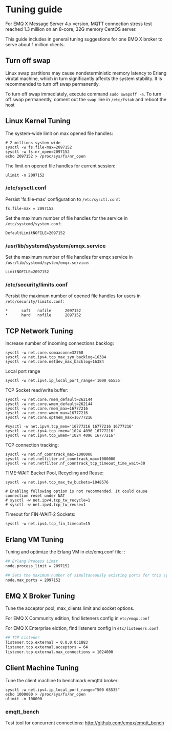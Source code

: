 # Tuning guide

For EMQ X Message Server 4.x version, MQTT connection stress test reached 1.3 million on an 8-core, 32G memory CentOS server.

This guide includes in general tuning suggestions for one EMQ X broker to serve about 1 million clients.

## Turn off swap

Linux swap partitions may cause nondeterministic memory latency to Erlang virutal machine,
which in turn significantly affects the system stability.
It is recommended to turn off swap permanently.

To turn off swap immediately, execute command `sudo swapoff -a`.
To turn off swap permanently, coment out the `swap` line in `/etc/fstab` and reboot the host

## Linux Kernel Tuning

The system-wide limit on max opened file handles:

```
# 2 millions system-wide
sysctl -w fs.file-max=2097152
sysctl -w fs.nr_open=2097152
echo 2097152 > /proc/sys/fs/nr_open
```

The limit on opened file handles for current session:

```
ulimit -n 2097152
```

### /etc/sysctl.conf

Persist 'fs.file-max' configuration to `/etc/sysctl.conf`:

```
fs.file-max = 2097152
```

Set the maximum number of file handles for the service in `/etc/systemd/system.conf`:

```
DefaultLimitNOFILE=2097152
```

### /usr/lib/systemd/system/emqx.service

Set the maximum number of file handles for emqx service in `/usr/lib/systemd/system/emqx.service`:

```
LimitNOFILE=2097152
```

### /etc/security/limits.conf

Persist the maximum number of opened file handles for users in `/etc/security/limits.conf`:

```
*      soft   nofile      2097152
*      hard   nofile      2097152
```

## TCP Network Tuning

Increase number of incoming connections backlog:

```
sysctl -w net.core.somaxconn=32768
sysctl -w net.ipv4.tcp_max_syn_backlog=16384
sysctl -w net.core.netdev_max_backlog=16384
```

Local port range

```
sysctl -w net.ipv4.ip_local_port_range='1000 65535'
```

TCP Socket read/write buffer:

```
sysctl -w net.core.rmem_default=262144
sysctl -w net.core.wmem_default=262144
sysctl -w net.core.rmem_max=16777216
sysctl -w net.core.wmem_max=16777216
sysctl -w net.core.optmem_max=16777216

#sysctl -w net.ipv4.tcp_mem='16777216 16777216 16777216'
sysctl -w net.ipv4.tcp_rmem='1024 4096 16777216'
sysctl -w net.ipv4.tcp_wmem='1024 4096 16777216'
```

TCP connection tracking:

```
sysctl -w net.nf_conntrack_max=1000000
sysctl -w net.netfilter.nf_conntrack_max=1000000
sysctl -w net.netfilter.nf_conntrack_tcp_timeout_time_wait=30
```

TIME-WAIT Bucket Pool, Recycling and Reuse:

```
sysctl -w net.ipv4.tcp_max_tw_buckets=1048576

# Enabling following option is not recommended. It could cause connection reset under NAT
# sysctl -w net.ipv4.tcp_tw_recycle=1
# sysctl -w net.ipv4.tcp_tw_reuse=1
```

Timeout for FIN-WAIT-2 Sockets:

```
sysctl -w net.ipv4.tcp_fin_timeout=15
```

## Erlang VM Tuning

Tuning and optimize the Erlang VM in etc/emq.conf file: :

```bash
## Erlang Process Limit
node.process_limit = 2097152

## Sets the maximum number of simultaneously existing ports for this system
node.max_ports = 2097152
```

## EMQ X Broker Tuning

Tune the acceptor pool, max_clients limit and socket options.

For EMQ X Community edition, find listeners config in `etc/emqx.conf`

For EMQ X Enterprise eidtion, find listeners config in `etc/listeners.conf`

```bash
## TCP Listener
listener.tcp.external = 0.0.0.0:1883
listener.tcp.external.acceptors = 64
listener.tcp.external.max_connections = 1024000
```

## Client Machine Tuning

 Tune the client machine to benchmark emqttd broker:
```
sysctl -w net.ipv4.ip_local_port_range="500 65535"
echo 1000000 > /proc/sys/fs/nr_open
ulimit -n 100000
```
### emqtt_bench

 Test tool for concurrent connections:  <http://github.com/emqx/emqtt_bench>
